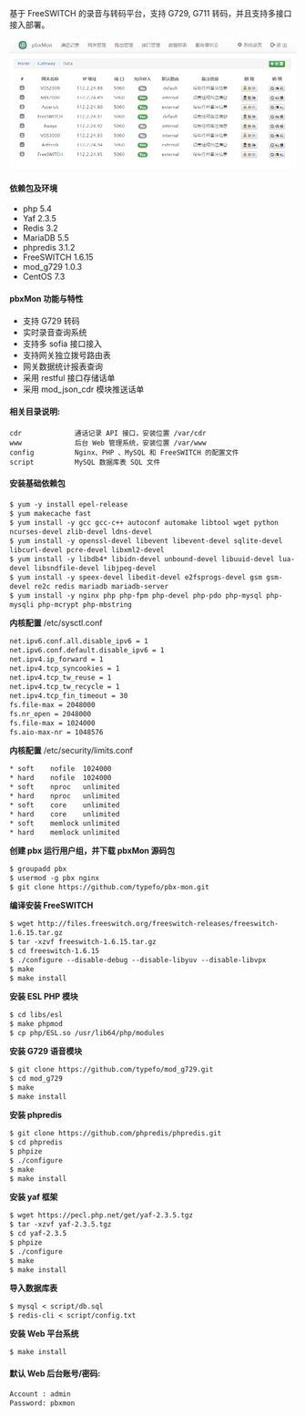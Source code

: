 基于 FreeSWITCH 的录音与转码平台，支持 G729, G711 转码，并且支持多接口接入部署。

![screenshot](./script/screenshot.png)

#### 依赖包及环境

- php 5.4
- Yaf 2.3.5
- Redis 3.2
- MariaDB 5.5
- phpredis 3.1.2
- FreeSWITCH 1.6.15
- mod_g729 1.0.3
- CentOS 7.3

#### pbxMon 功能与特性

- 支持 G729 转码
- 实时录音查询系统
- 支持多 sofia 接口接入
- 支持网关独立拨号路由表
- 网关数据统计报表查询
- 采用 restful 接口存储话单
- 采用 mod_json_cdr 模块推送话单

#### 相关目录说明:

    cdr             通话记录 API 接口，安装位置 /var/cdr
    www             后台 Web 管理系统，安装位置 /var/www
    config          Nginx、PHP 、MySQL 和 FreeSWITCH 的配置文件
    script          MySQL 数据库表 SQL 文件

#### 安装基础依赖包

    $ yum -y install epel-release
    $ yum makecache fast
    $ yum install -y gcc gcc-c++ autoconf automake libtool wget python ncurses-devel zlib-devel ldns-devel
    $ yum install -y openssl-devel libevent libevent-devel sqlite-devel libcurl-devel pcre-devel libxml2-devel
    $ yum install -y libdb4* libidn-devel unbound-devel libuuid-devel lua-devel libsndfile-devel libjpeg-devel
    $ yum install -y speex-devel libedit-devel e2fsprogs-devel gsm gsm-devel re2c redis mariadb mariadb-server
    $ yum install -y nginx php php-fpm php-devel php-pdo php-mysql php-mysqli php-mcrypt php-mbstring 

**内核配置** /etc/sysctl.conf

    net.ipv6.conf.all.disable_ipv6 = 1
    net.ipv6.conf.default.disable_ipv6 = 1
    net.ipv4.ip_forward = 1
    net.ipv4.tcp_syncookies = 1
    net.ipv4.tcp_tw_reuse = 1
    net.ipv4.tcp_tw_recycle = 1
    net.ipv4.tcp_fin_timeout = 30
    fs.file-max = 2048000
    fs.nr_open = 2048000
    fs.file-max = 1024000
    fs.aio-max-nr = 1048576

**内核配置** /etc/security/limits.conf

    * soft    nofile  1024000
    * hard    nofile  1024000
    * soft    nproc   unlimited
    * hard    nproc   unlimited
    * soft    core    unlimited
    * hard    core    unlimited
    * soft    memlock unlimited
    * hard    memlock unlimited

**创建 pbx 运行用户组，并下载 pbxMon 源码包**

    $ groupadd pbx
    $ usermod -g pbx nginx
    $ git clone https://github.com/typefo/pbx-mon.git

**编译安装 FreeSWITCH**

    $ wget http://files.freeswitch.org/freeswitch-releases/freeswitch-1.6.15.tar.gz
    $ tar -xzvf freeswitch-1.6.15.tar.gz
    $ cd freeswitch-1.6.15
    $ ./configure --disable-debug --disable-libyuv --disable-libvpx
    $ make
    $ make install

**安装 ESL PHP 模块**

    $ cd libs/esl
    $ make phpmod
    $ cp php/ESL.so /usr/lib64/php/modules

**安装 G729 语音模块**

    $ git clone https://github.com/typefo/mod_g729.git
    $ cd mod_g729
    $ make
    $ make install

**安装 phpredis**

    $ git clone https://github.com/phpredis/phpredis.git
    $ cd phpredis
    $ phpize
    $ ./configure
    $ make
    $ make install

**安装 yaf 框架**

    $ wget https://pecl.php.net/get/yaf-2.3.5.tgz
    $ tar -xzvf yaf-2.3.5.tgz
    $ cd yaf-2.3.5
    $ phpize
    $ ./configure
    $ make
    $ make install

**导入数据库表**

    $ mysql < script/db.sql
    $ redis-cli < script/config.txt

**安装 Web 平台系统**

    $ make install

#### 默认 Web 后台账号/密码:

    Account : admin
    Password: pbxmon

